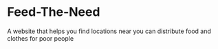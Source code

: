 # Feed-The-Need
A website that helps you find locations near you can distribute food and clothes for poor people
